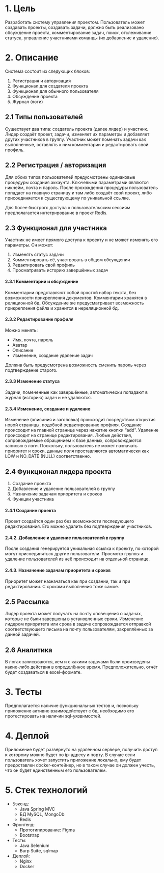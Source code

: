 # 1. Цель
Разработать систему управления проектом. Пользователь может создавать проекты, создавать задачи, должно быть реализовано обсуждение проекта, комментирование задач, поиск, отслеживание статуса, управление участниками команды (их добавление и удаление). 
# 2. Описание
Система состоит из следующих блоков:
 1. Регистрация и авторизация
 2. Функционал для создателя проекта
 3.	Функционал для обычного пользователя
 4.	Обсуждение проекта
 5.	Журнал (логи)
## 2.1 Типы пользователей
Существует два типа: создатель проекта (далее лидер) и участник. Лидер создаёт проект, задачи, изменяет их параметры и добавляет других участников в группу. Участник может помечать задачи как выполненные, оставлять к ним комментарии и редактировать свой профиль.
## 2.2 Регистрация / авторизация
Для обоих типов пользователей предусмотрены одинаковые процедуры создания аккаунта. Ключевыми параметрами являются никнейм, почта и пароль. После прохождения процедуры пользователь попадает на главную страницу и там либо создаёт свой проект, либо присоединяется к существующему по уникальной ссылке.

Для более быстрого доступа к пользовательским сессиям предполагается интегрирование в проект Redis. 
## 2.3 Функционал для участника
Участник не имеет прямого доступа к проекту и не может изменять его параметры. Он может:
1. Изменять статус задачи
2. Комментировать её, участвовать в общем обсуждении
3. Редактировать свой профиль
4. Просматривать историю завершённых задач
#### 2.3.1 Комментарии и обсуждение
Комментарии представляют собой простой набор текста, без возможности прикрепления документов. Комментарии хранятся в реляционной бд. Обсуждение же предусматривает возможность прикрепления файла и хранится в нереляционной бд.
#### 2.3.2 Редактирование профиля
Можно менять:
- Имя, почта, пароль
- Аватар
- Описание
- Изменение, создание удаление задач

Должна быть предусмотрена возможность сменить пароль через подтверждение старого. 
#### 2.3.3 Изменение статуса
Задачи, помеченные как завершённые, автоматически попадают в журнал (историю) задач и не удаляются.
#### 2.3.4 Изменение, создание и удаление
Изменение (описания и заголовка) происходит посредством открытия новой страницы, подобной редактированию профиля. Создание  происходит на главной странице через нажатие  кнопки “add”. Удаление происходит на странице редактирования. Любые действия, сопровождаемые обращением к базе данных, сопровождаются записью в логи.
Поскольку, пользователь не может назначать приоритет и сроки, данные поля проставляются автоматически как LOW и NO_DATE (NULL) соответственно. 
## 2.4 Функционал лидера проекта
1. Создание проекта
2. Добавление и удаление пользователей в группу
3. Назначение задачам приоритета и сроков
4. Функции участника
#### 2.4.1 Создание проекта
Проект создаётся один раз без возможности последующего редактирования. Его можно удалить без подтверждения участников. 
#### 2.4.2. Добавление и удаление пользователей в группу
После создания генерируется уникальная ссылка к  проекту, по которой могут присоединяться другие пользователи. Просмотр группы и удаление пользователей из неё происходит на отдельной странице.
#### 2.4.3. Назначение задачам приоритета и сроков
Приоритет может назначаться как при создании, так и при редактировании. С сроками выполнения тоже самое. 
## 2.5 Рассылка
Лидер проекта может получать на почту оповещения о задачах, которые не были завершены в установленные сроки. Изменение лидером приоритета или срока в задаче сопровождается отправкой соответствующего письма на почту пользователям, закреплённых за данной задачей. 
## 2.6 Аналитика
В логах записываются, кем и с какими задачами были произведены какие-либо действия в определённое время. Предположительно, отчёт будет создаваться в excel-формате. 
# 3. Тесты
Предполагается наличие функциональных тестов и, поскольку приложение активно взаимодействует с бд, необходимо его протестировать на наличии sql-уязвимостей. 
# 4. Деплой
Приложение будет развёрнуто на удалённом сервере, получить доступ к которому можно будет по ip-адресу и порту. В случае если пользователь хочет запустить приложение локально, ему  будет предоставлен docker-контейнер, но в таком случае он должен учесть, что он будет единственным его пользователем.
# 5. Стек технологий
-	Бэкенд:
    -	Java Spring MVC
    -	БД MySQL, MongoDb
    -	Redis
-	Фронтенд:
    -	Прототипирование: Figma
    -	Bootstrap
-	Тесты:
    -	Java Selenium
    -	Burp Suite, sqlmap
-	Деплой:
    -	Nginx
    -	Docker